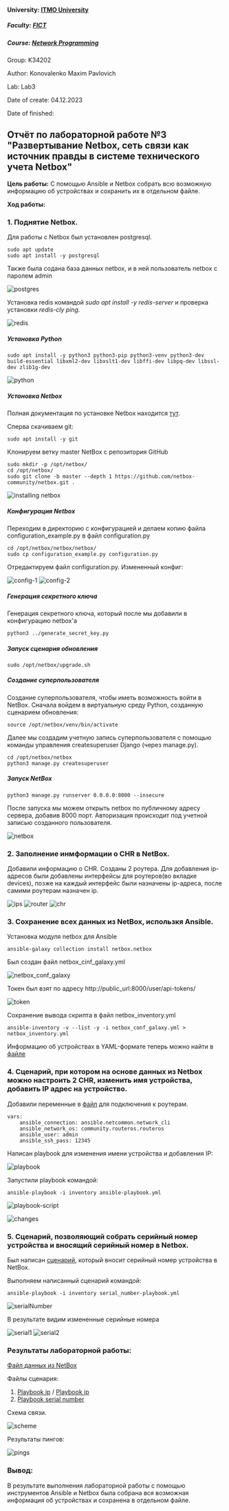 #### University: [ITMO University](https://itmo.ru/ru/)

##### Faculty: [FICT](https://fict.itmo.ru)

##### Course: [Network Programming](https://itmo-ict-faculty.github.io/network-programming/)

Group: K34202

Author: Konovalenko Maxim Pavlovich

Lab: Lab3

Date of create: 04.12.2023

Date of finished:

## Отчёт по лабораторной работе №3 "Развертывание Netbox, сеть связи как источник правды в системе технического учета Netbox"

**Цель работы:** С помощью Ansible и Netbox собрать всю возможную информацию об устройствах и сохранить их в отдельном файле.

**Ход работы:**

### 1. Поднятие Netbox.

Для работы с Netbox был установлен postgresql.

```
sudo apt update
sudo apt install -y postgresql
```

Также была содана база данных netbox, и в ней пользователь netbox с паролем admin

![postgres](img/postgres.jpg)

Установка redis командой _sudo apt install -y redis-server_ и проверка установки _redis-cly ping_.

![redis](img/redis.jpg)

##### Установка Python

```
sudo apt install -y python3 python3-pip python3-venv python3-dev build-essential libxml2-dev libxslt1-dev libffi-dev libpq-dev libssl-dev zlib1g-dev
```

![python](img/python.png)

##### Установка Netbox

Полная документация по установке Netbox находится [тут](https://docs.netbox.dev/en/stable/installation/3-netbox/).

Сперва скачиваем git:

```
sudo apt install -y git
```

Клонируем ветку master NetBox с репозитория GitHub

```
sudo mkdir -p /opt/netbox/
cd /opt/netbox/
sudo git clone -b master --depth 1 https://github.com/netbox-community/netbox.git .
```

![installing netbox](img/netboxInstall.png)

##### Конфигурация Netbox

Переходим в директорию с конфигурацией и делаем копию файла configuration_example.py в файл configuration.py

```
cd /opt/netbox/netbox/netbox/
sudo cp configuration_example.py configuration.py
```

Отредактируем файл configuration.py. Измененный конфиг:

![config-1](img/netbox-config1.jpg)
![config-2](img/netbox-config2.jpg)

##### Генерация секретного ключа

Генерация секретного ключа, который после мы добавили в конфигурацию netbox'а

```
python3 ../generate_secret_key.py
```

##### Запуск сценария обновления

```
sudo /opt/netbox/upgrade.sh
```

##### Создание суперпользователя

Cоздание суперпользователя, чтобы иметь возможность войти в NetBox. Сначала войдем в виртуальную среду Python, созданную сценарием обновления:

```
source /opt/netbox/venv/bin/activate
```

Далее мы создадим учетную запись суперпользователя с помощью команды управления createsuperuser Django (через manage.py).

```
cd /opt/netbox/netbox
python3 manage.py createsuperuser
```

##### Запуск NetBox

```
python3 manage.py runserver 0.0.0.0:8000 --insecure
```

После запуска мы можем открыть netbox по публичному адресу сервера, добавив 8000 порт. Авторизация происходит под учетной записью созданного пользователя.

![netbox](img/netboxStartPage.png)

### 2. Заполнение инмформации о CHR в NetBox.

Добавили информацию о CHR. Созданы 2 роутера.
Для добавления ip-адресов были добавлены интерфейсы для роутеров(во вкладке devices), позже на каждый интерфейс были назначены ip-адреса, после самими роутерам назначен ip.

![ips](img/ipAddresses.jpg)
![router](img/router.png)
![chr](img/chr.jpg)

### 3. Сохранение всех данных из NetBox, использкя Ansible.

Установка модуля netbox для Ansible

```
ansible-galaxy collection install netbox.netbox
```

Был создан файл netbox_cinf_galaxy.yml

![netbox_conf_galaxy](img/netbox_conf_galaxy.png)

Токен был взят по адресу http://public_url:8000/user/api-tokens/

![token](img/token.jpg)

Сохранение вывода скрипта в файл netbox_inventory.yml

```
ansible-inventory -v --list -y -i netbox_conf_galaxy.yml > netbox_inventory.yml
```

Информацию об устройствах в YAML-формате теперь можно найти в [файле](configs/netbox_inventory%20copy.yml)

### 4. Cценарий, при котором на основе данных из Netbox можно настроить 2 CHR, изменить имя устройства, добавить IP адрес на устройство.

Добавили переменные в [файл](configs/inventory/netbox_inventory.yml) для подключения к роутерам.

```
vars:
    ansible_connection: ansible.netcommon.network_cli
    ansible_network_os: community.routeros.routeros
    ansible_user: admin
    ansible_ssh_pass: 12345
```

Напиcан playbook для изменения имени устройства и добавления IP:

![playbook](img/playbook.png)

Запустили playbook командой:

```
ansible-playbook -i inventory ansible-playbook.yml
```

![playbook-script](img/playbookScript.jpg)

![changes](img/changes.jpg)

### 5. Сценарий, позволяющий собрать серийный номер устройства и вносящий серийный номер в Netbox.

Был написан [сценарий](configs/serial_number-playbook.yml), который вносит серийный номер устройства в NetBox.

Выполняем написанный сценарий командой:

```
ansible-playbook -i inventory serial_number-playbook.yml
```

![serialNumber](img/serialNumber.jpg)

В результате видим измененные серийные номера

![serial1](img/serial1.jpg)
![serial2](img/serial2.jpg)

### Результаты лабораторной работы:

[Файл данных из NetBox](configs/netbox_inventory%20copy.yml)

Файлы сценария:

1. [Playbook ip](configs/ansible-playbook.yml) / [Playbook ip](configs/inventory/netbox_inventory.yml)
2. [Playbook serial number](configs/serial_number-playbook.yml)

Схема связи.

![scheme](img/scheme.png)

Результаты пингов:

![pings](img/pings.jpg)

### Вывод:

В результате выполнения лабораторной работы c помощью инструментов Ansible и Netbox была собрана вся возможная информация об устройствах и сохранена в отдельном файле.
